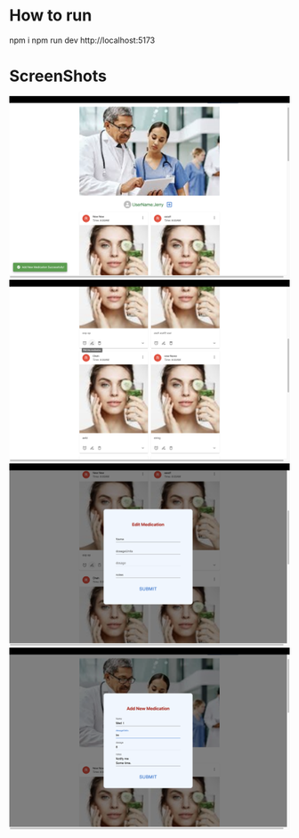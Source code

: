 # How to run
npm i
npm run dev
http://localhost:5173

# ScreenShots
![Alt text](/screenshots/img1.png "Picture-1")
![Alt text](/screenshots/img2.png "Picture-2")
![Alt text](/screenshots/img3.png "Picture-3")
![Alt text](/screenshots/img4.png "Picture-4")